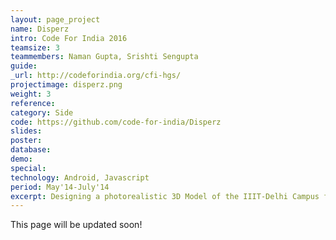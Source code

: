 ```yaml
---
layout: page_project
name: Disperz
intro: Code For India 2016
teamsize: 3
teammembers: Naman Gupta, Srishti Sengupta
guide: 
_url: http://codeforindia.org/cfi-hgs/
projectimage: disperz.png
weight: 3
reference: 
category: Side
code: https://github.com/code-for-india/Disperz
slides: 
poster: 
database:
demo: 
special:
technology: Android, Javascript
period: May'14-July'14
excerpt: Designing a photorealistic 3D Model of the IIIT-Delhi Campus for a project focused on using it as a basis for efficient automated 3D Scanning and Modelling of buildings.
---
```

This page will be updated soon!